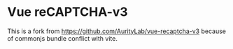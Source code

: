 # Vue reCAPTCHA-v3

This is a fork from https://github.com/AurityLab/vue-recaptcha-v3 because of commonjs bundle conflict with vite.